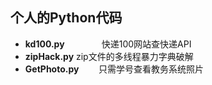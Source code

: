  ## 个人的Python代码

* **kd100.py**               快递100网站查快递API
* **zipHack.py**           zip文件的多线程暴力字典破解 
* **GetPhoto.py**        只需学号查看教务系统照片
